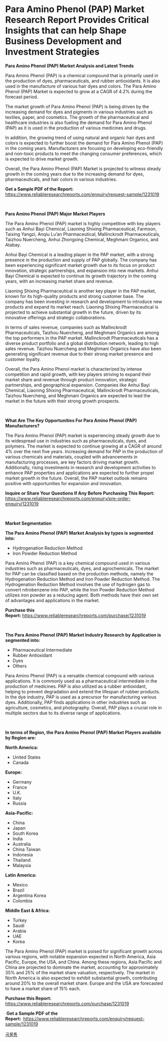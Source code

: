 <p><h1>Para Amino Phenol (PAP) Market Research Report Provides Critical Insights that can help Shape Business Development and Investment Strategies</h1></p><p><strong>Para Amino Phenol (PAP) Market Analysis and Latest Trends</strong></p>
<p><p>Para Amino Phenol (PAP) is a chemical compound that is primarily used in the production of dyes, pharmaceuticals, and rubber antioxidants. It is also used in the manufacture of various hair dyes and colors. The Para Amino Phenol (PAP) Market is expected to grow at a CAGR of 4.2% during the forecast period.</p><p>The market growth of Para Amino Phenol (PAP) is being driven by the increasing demand for dyes and pigments in various industries such as textiles, paper, and cosmetics. The growth of the pharmaceutical and healthcare industries is also fueling the demand for Para Amino Phenol (PAP) as it is used in the production of various medicines and drugs.</p><p>In addition, the growing trend of using natural and organic hair dyes and colors is expected to further boost the demand for Para Amino Phenol (PAP) in the coming years. Manufacturers are focusing on developing eco-friendly and non-toxic products to meet the changing consumer preferences, which is expected to drive market growth.</p><p>Overall, the Para Amino Phenol (PAP) Market is projected to witness steady growth in the coming years due to the increasing demand for dyes, pharmaceuticals, and hair colors in various industries.</p></p>
<p><strong>Get a Sample PDF of the Report:&nbsp;</strong> <a href="https://www.reliableresearchreports.com/enquiry/request-sample/1231019">https://www.reliableresearchreports.com/enquiry/request-sample/1231019</a></p>
<p>&nbsp;</p>
<p><strong>Para Amino Phenol (PAP) Major Market Players</strong></p>
<p><p>The Para Amino Phenol (PAP) market is highly competitive with key players such as Anhui Bayi Chemical, Liaoning Shixing Pharmaceutical, Farmson, Taixing Yangzi, Anqiu Lu’an Pharmaceutical, Mallinckrodt Pharmaceuticals, Taizhou Nuercheng, Anhui Zhongxing Chemical, Meghmani Organics, and Atabay.</p><p>Anhui Bayi Chemical is a leading player in the PAP market, with a strong presence in the production and supply of PAP globally. The company has been experiencing significant market growth due to its focus on product innovation, strategic partnerships, and expansion into new markets. Anhui Bayi Chemical is expected to continue its growth trajectory in the coming years, with an increasing market share and revenue.</p><p>Liaoning Shixing Pharmaceutical is another key player in the PAP market, known for its high-quality products and strong customer base. The company has been investing in research and development to introduce new products and expand its market reach. Liaoning Shixing Pharmaceutical is projected to achieve substantial growth in the future, driven by its innovative offerings and strategic collaborations.</p><p>In terms of sales revenue, companies such as Mallinckrodt Pharmaceuticals, Taizhou Nuercheng, and Meghmani Organics are among the top performers in the PAP market. Mallinckrodt Pharmaceuticals has a diverse product portfolio and a global distribution network, leading to high sales revenue. Taizhou Nuercheng and Meghmani Organics have also been generating significant revenue due to their strong market presence and customer loyalty.</p><p>Overall, the Para Amino Phenol market is characterized by intense competition and rapid growth, with key players striving to expand their market share and revenue through product innovation, strategic partnerships, and geographical expansion. Companies like Anhui Bayi Chemical, Liaoning Shixing Pharmaceutical, Mallinckrodt Pharmaceuticals, Taizhou Nuercheng, and Meghmani Organics are expected to lead the market in the future with their strong growth prospects.</p></p>
<p>&nbsp;</p>
<p><strong>What Are The Key Opportunities For Para Amino Phenol (PAP) Manufacturers?</strong></p>
<p><p>The Para Amino Phenol (PAP) market is experiencing steady growth due to its widespread use in industries such as pharmaceuticals, dyes, and polymers. The market is expected to continue growing at a CAGR of around 4% over the next five years. Increasing demand for PAP in the production of various chemicals and materials, coupled with advancements in manufacturing processes, are key factors driving market growth. Additionally, rising investments in research and development activities to enhance PAP properties and applications are expected to further propel market growth in the future. Overall, the PAP market outlook remains positive with opportunities for expansion and innovation.</p></p>
<p><strong>Inquire or Share Your Questions If Any Before Purchasing This Report:</strong> <a href="https://www.reliableresearchreports.com/enquiry/pre-order-enquiry/1231019">https://www.reliableresearchreports.com/enquiry/pre-order-enquiry/1231019</a></p>
<p>&nbsp;</p>
<p><strong>Market Segmentation</strong></p>
<p><strong>The Para Amino Phenol (PAP) Market Analysis by types is segmented into:</strong></p>
<p><ul><li>Hydrogenation Reduction Method</li><li>Iron Powder Reduction Method</li></ul></p>
<p><p>Para Amino Phenol (PAP) is a key chemical compound used in various industries such as pharmaceuticals, dyes, and agrochemicals. The market for PAP can be classified based on the production methods, namely the Hydrogenation Reduction Method and Iron Powder Reduction Method. The Hydrogenation Reduction Method involves the use of hydrogen gas to convert nitrobenzene into PAP, while the Iron Powder Reduction Method utilizes iron powder as a reducing agent. Both methods have their own set of advantages and applications in the market.</p></p>
<p><strong>Purchase this Report:&nbsp;</strong><a href="https://www.reliableresearchreports.com/purchase/1231019">https://www.reliableresearchreports.com/purchase/1231019</a></p>
<p>&nbsp;</p>
<p><strong>The Para Amino Phenol (PAP) Market Industry Research by Application is segmented into:</strong></p>
<p><ul><li>Pharmaceutical Intermediate</li><li>Rubber Antioxidant</li><li>Dyes</li><li>Others</li></ul></p>
<p><p>Para Amino Phenol (PAP) is a versatile chemical compound with various applications. It is commonly used as a pharmaceutical intermediate in the production of medicines. PAP is also utilized as a rubber antioxidant, helping to prevent degradation and extend the lifespan of rubber products. In the dye industry, PAP is used as a precursor for manufacturing various dyes. Additionally, PAP finds applications in other industries such as agriculture, cosmetics, and photography. Overall, PAP plays a crucial role in multiple sectors due to its diverse range of applications.</p></p>
<p>&nbsp;</p>
<p><strong>In terms of Region, the Para Amino Phenol (PAP) Market Players available by Region are:</strong></p>
<p>
    <p> <strong> North America: </strong>
        <ul>
            <li>United States</li>
            <li>Canada</li>
        </ul>
        </p> 
    <p> <strong> Europe: </strong>
        <ul>
            <li>Germany</li>
            <li>France</li>
            <li>U.K.</li>
            <li>Italy</li>
            <li>Russia</li>
        </ul>
        </p> 
    <p> <strong> Asia-Pacific: </strong>
        <ul>
            <li>China</li>
            <li>Japan</li>
            <li>South Korea</li>
            <li>India</li>
            <li>Australia</li>
            <li>China Taiwan</li>
            <li>Indonesia</li>
            <li>Thailand</li>
            <li>Malaysia</li>
        </ul>
        </p> 
    <p> <strong> Latin America: </strong>
        <ul>
            <li>Mexico</li>
            <li>Brazil</li>
            <li>Argentina Korea</li>
            <li>Colombia</li>
        </ul>
        </p> 
    <p> <strong> Middle East & Africa: </strong>
        <ul>
            <li>Turkey</li>
            <li>Saudi</li>
            <li>Arabia</li>
            <li>UAE</li>
            <li>Korea</li>
        </ul>
    </p>
    </p>
<p><p>The Para Amino Phenol (PAP) market is poised for significant growth across various regions, with notable expansion expected in North America, Asia Pacific, Europe, the USA, and China. Among these regions, Asia Pacific and China are projected to dominate the market, accounting for approximately 35% and 25% of the market share valuation, respectively. The market in North America is also expected to exhibit substantial growth, contributing around 20% to the overall market share. Europe and the USA are forecasted to have a market share of 15% each.</p></p>
<p><strong>Purchase this Report: </strong><a href="https://www.reliableresearchreports.com/purchase/1231019">https://www.reliableresearchreports.com/purchase/1231019</a></p>
<p>&nbsp;<strong>Get a Sample PDF of the Report:&nbsp;&nbsp;</strong><a href="https://www.reliableresearchreports.com/enquiry/request-sample/1231019">https://www.reliableresearchreports.com/enquiry/request-sample/1231019</a></p>
<p><strong></strong></p>
<p><p><a href="https://medium.com/@ukaszduda1/2024%EB%85%84%EB%B6%80%ED%84%B0-2031%EB%85%84%EA%B9%8C%EC%A7%80%EC%9D%98-%EA%B8%B0%EA%B0%84%EC%9D%84-%EB%8C%80%EC%83%81%EC%9C%BC%EB%A1%9C-%ED%95%9C-%EA%B3%A1%EB%AC%BC-%EC%B0%BD%EA%B3%A0-%EC%8B%9C%EC%9E%A5-%EB%B6%84%EC%84%9D-%EB%B0%8F-%ED%81%AC%EA%B8%B0-%EC%A0%84%EB%A7%9D-56ce5f9562f4">곡물통</a></p></p>